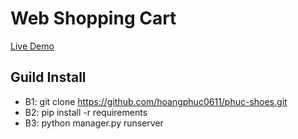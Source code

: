 # Web Shopping Cart


[Live Demo](https://phuc-shoes-live.herokuapp.com/)

## Guild Install

- B1: git clone https://github.com/hoangphuc0611/phuc-shoes.git 
- B2: pip install -r requirements
- B3: python manager.py runserver
 
